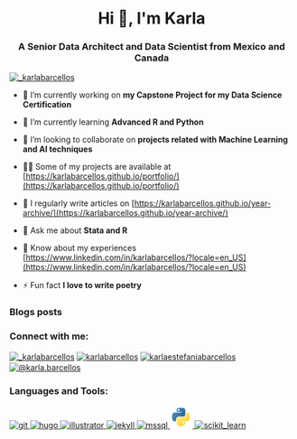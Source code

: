 <h1 align="center">Hi 👋, I'm Karla</h1>
<h3 align="center">A Senior Data Architect and Data Scientist from Mexico and Canada</h3>

<p align="left"> <a href="https://twitter.com/_karlabarcellos" target="blank"><img src="https://img.shields.io/twitter/follow/_karlabarcellos?logo=twitter&style=for-the-badge" alt="_karlabarcellos" /></a> </p>

- 🔭 I’m currently working on **my Capstone Project for my Data Science Certification**

- 🌱 I’m currently learning **Advanced R and Python**

- 👯 I’m looking to collaborate on **projects related with Machine Learning and AI techniques**

- 👨‍💻 Some of my projects are available at [https://karlabarcellos.github.io/portfolio/](https://karlabarcellos.github.io/portfolio/)

- 📝 I regularly write articles on [https://karlabarcellos.github.io/year-archive/](https://karlabarcellos.github.io/year-archive/)

- 💬 Ask me about **Stata and R**

- 📄 Know about my experiences [https://www.linkedin.com/in/karlabarcellos/?locale=en_US](https://www.linkedin.com/in/karlabarcellos/?locale=en_US)

- ⚡ Fun fact **I love to write poetry**

### Blogs posts
<!-- BLOG-POST-LIST:START -->
<!-- BLOG-POST-LIST:END -->

<h3 align="left">Connect with me:</h3>
<p align="left">
<a href="https://twitter.com/_karlabarcellos" target="blank"><img align="center" src="https://raw.githubusercontent.com/rahuldkjain/github-profile-readme-generator/master/src/images/icons/Social/twitter.svg" alt="_karlabarcellos" height="30" width="40" /></a>
<a href="https://linkedin.com/in/karlabarcellos" target="blank"><img align="center" src="https://raw.githubusercontent.com/rahuldkjain/github-profile-readme-generator/master/src/images/icons/Social/linked-in-alt.svg" alt="karlabarcellos" height="30" width="40" /></a>
<a href="https://instagram.com/karlaestefaniabarcellos" target="blank"><img align="center" src="https://raw.githubusercontent.com/rahuldkjain/github-profile-readme-generator/master/src/images/icons/Social/instagram.svg" alt="karlaestefaniabarcellos" height="30" width="40" /></a>
<a href="https://medium.com/@karla.barcellos" target="blank"><img align="center" src="https://raw.githubusercontent.com/rahuldkjain/github-profile-readme-generator/master/src/images/icons/Social/medium.svg" alt="@karla.barcellos" height="30" width="40" /></a>
</p>

<h3 align="left">Languages and Tools:</h3>
<p align="left"> <a href="https://git-scm.com/" target="_blank" rel="noreferrer"> <img src="https://www.vectorlogo.zone/logos/git-scm/git-scm-icon.svg" alt="git" width="40" height="40"/> </a> <a href="https://gohugo.io/" target="_blank" rel="noreferrer"> <img src="https://api.iconify.design/logos-hugo.svg" alt="hugo" width="40" height="40"/> </a> <a href="https://www.adobe.com/in/products/illustrator.html" target="_blank" rel="noreferrer"> <img src="https://www.vectorlogo.zone/logos/adobe_illustrator/adobe_illustrator-icon.svg" alt="illustrator" width="40" height="40"/> </a> <a href="https://jekyllrb.com/" target="_blank" rel="noreferrer"> <img src="https://www.vectorlogo.zone/logos/jekyllrb/jekyllrb-icon.svg" alt="jekyll" width="40" height="40"/> </a> <a href="https://www.microsoft.com/en-us/sql-server" target="_blank" rel="noreferrer"> <img src="https://www.svgrepo.com/show/303229/microsoft-sql-server-logo.svg" alt="mssql" width="40" height="40"/> </a> <a href="https://www.python.org" target="_blank" rel="noreferrer"> <img src="https://raw.githubusercontent.com/devicons/devicon/master/icons/python/python-original.svg" alt="python" width="40" height="40"/> </a> <a href="https://scikit-learn.org/" target="_blank" rel="noreferrer"> <img src="https://upload.wikimedia.org/wikipedia/commons/0/05/Scikit_learn_logo_small.svg" alt="scikit_learn" width="40" height="40"/> </a> </p>

